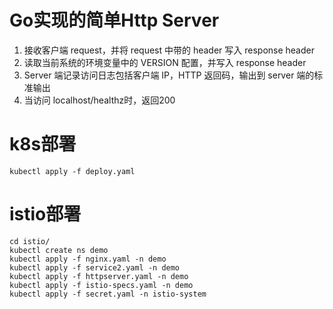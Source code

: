 # Go实现的简单Http Server
1. 接收客户端 request，并将 request 中带的 header 写入 response header
2. 读取当前系统的环境变量中的 VERSION 配置，并写入 response header
3. Server 端记录访问日志包括客户端 IP，HTTP 返回码，输出到 server 端的标准输出
4. 当访问 localhost/healthz时，返回200

# k8s部署
```shell
kubectl apply -f deploy.yaml
```

# istio部署
```shell
cd istio/
kubectl create ns demo
kubectl apply -f nginx.yaml -n demo
kubectl apply -f service2.yaml -n demo
kubectl apply -f httpserver.yaml -n demo
kubectl apply -f istio-specs.yaml -n demo
kubectl apply -f secret.yaml -n istio-system
```